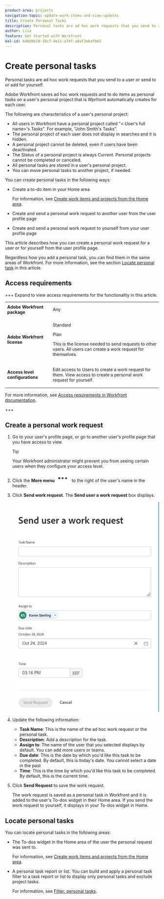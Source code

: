 ```yaml
---
product-area: projects
navigation-topic: update-work-items-and-view-updates
title: Create Personal Tasks
description: Personal tasks are ad hoc work requests that you send to a user, to yourself, or to-do items that you create for yourself in your Home area. Workfront saves ad hoc work requests and to do items as personal tasks.
author: Lisa
feature: Get Started with Workfront
exl-id: b40d6b10-19c7-4e11-a74f-a8af3ebafb65
---
```

# Create personal tasks

<!--Audited: 10/2024-->

Personal tasks are ad hoc work requests that you send to a user or send to or add for yourself. 

Adobe Workfront saves ad hoc work requests and to do items as personal tasks on a user's personal project that is Wprfront automatically creates for each user. 

The following are characteristics of a user's personal project: 

* All users in Workfront have a personal project called "< User's full name>'s Tasks". For example, "John Smith's Tasks". 
* The personal project of each user does not display in searches and it is hidden. 
* A personal project cannot be deleted, even if users have been deactivated.
* The Status of a personal project is always Current. Personal projects cannot be completed or canceled. 
* All personal tasks are stored in a user's personal project.
* You can move personal tasks to another project, if needed.

You can create personal tasks in the following ways:

* Create a to-do item in your Home area

    For information, see [Create work items and projects from the Home area](/help/quicksilver/workfront-basics/using-home/using-the-home-area/create-work-items-in-home.md). 

* Create and send a personal work request to another user from the user profile page
* Create and send a personal work request to yourself from your user profile page

This article describes how you can create a personal work request for a user or for yourself from the user profile page. 

Regardless how you add a personal task, you can find them in the same areas of Workfront. For more information, see the section [Locate personal task](#locate-personal-tasks) in this article. 

## Access requirements

+++ Expand to view access requirements for the functionality in this article.

<table style="table-layout:auto"> 
 <col> 
 </col> 
 <col> 
 </col> 
 <tbody> 
  <tr> 
   <td role="rowheader"><strong>Adobe Workfront package</strong></td> 
   <td> <p>Any</p> </td> 
  </tr> 
  <tr> 
   <td role="rowheader"><strong>Adobe Workfront license</strong></td> 
   <td> 
   <p>Standard<p>
   <p>Plan</p>
   <p>This is the license needed to send requests to other users. All users can create a work request for themselves.</p> 
    </td> 
  </tr> 
  <tr> 
   <td role="rowheader"><strong>Access level configurations</strong></td> 
   <td> <p>Edit access to Users to create a work request for them. View access to create a personal work request for yourself. </p>
   </td> 
  </tr> 
 
 </tbody> 
</table>

For more information, see [Access requirements in Workfront documentation](/help/quicksilver/administration-and-setup/add-users/access-levels-and-object-permissions/access-level-requirements-in-documentation.md).

+++

<!--Old:
<table style="table-layout:auto"> 
 <col> 
 </col> 
 <col> 
 </col> 
 <tbody> 
  <tr> 
   <td role="rowheader"><strong>Adobe Workfront plan</strong></td> 
   <td> <p>Any</p> </td> 
  </tr> 
  <tr> 
   <td role="rowheader"><strong>Adobe Workfront license*</strong></td> 
   <td> 
   <p>New: Standard to send requests to other users. All users can create a work request for themselves.</p> 
   <p>Current: Plan to send requests to other users. All users can create a work request for themselves.</p>
    </td> 
  </tr> 
  <tr> 
   <td role="rowheader"><strong>Access level configurations</strong></td> 
   <td> <p>Edit access to Users to create a work request for them. View access to create a personal work request for yourself. </p>
   </td> 
  </tr> 
 
 </tbody> 
</table>-->


## Create a personal work request

1. Go to your user's profile page, or go to another user's profile page that you have access to view.

    >[!TIP]
    >
    >Your Workfront administrator might prevent you from seeing certain users when they configure your access level. 

1. Click the **More menu** ![](assets/more-menu.png) to the right of the user's name in the header.
1. Click **Send work request**. 
    The **Send user a work request** box displays.

    ![](assets/personal-task-box.png)
1. Update the following information: 

    * **Task Name**: This is the name of the ad hoc work request or the personal task. 
    * **Description**: Add a description for the task. 
    * **Assign to**: The name of the user that you selected displays by default. You can add more users or teams.
    * **Due date**: This is the date by which you'd like this task to be completed. By default, this is today's date. You cannot select a date in the past
    * **Time**: This is the time by which you'd like this task to be completed. By default, this is the current time. 

1. Click **Send Request** to save the work request.

    The work request is saved as a personal task in Workfront and it is added to the user's To-dos widget in their Home area. If you send the work request to yourself, it displays in your To-dos widget in Home. 


## Locate personal tasks

You can locate personal tasks in the following areas:

* The To-dos widget in the Home area of the user the personal request was sent to. 

    For information, see [Create work items and projects from the Home area](/help/quicksilver/workfront-basics/using-home/using-the-home-area/create-work-items-in-home.md). 

* A personal task report or list. You can build and apply a personal task filter to a task report or list to display only personal tasks and exclude project tasks. 

    For information, see [Filter: personal tasks](/help/quicksilver/reports-and-dashboards/reports/custom-view-filter-grouping-samples/filter-personal-tasks.md).
